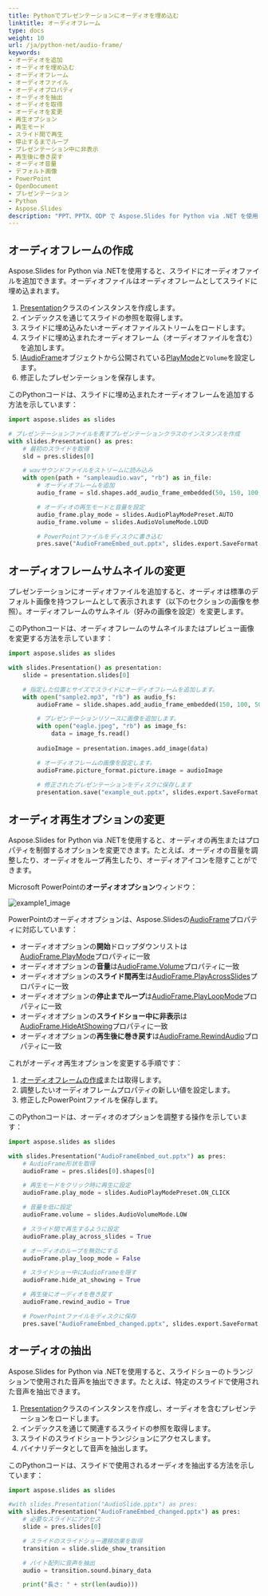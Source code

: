 ```yaml
---
title: Pythonでプレゼンテーションにオーディオを埋め込む
linktitle: オーディオフレーム
type: docs
weight: 10
url: /ja/python-net/audio-frame/
keywords:
- オーディオを追加
- オーディオを埋め込む
- オーディオフレーム
- オーディオファイル
- オーディオプロパティ
- オーディオを抽出
- オーディオを取得
- オーディオを変更
- 再生オプション
- 再生モード
- スライド間で再生
- 停止するまでループ
- プレゼンテーション中に非表示
- 再生後に巻き戻す
- オーディオ音量
- デフォルト画像
- PowerPoint
- OpenDocument
- プレゼンテーション
- Python
- Aspose.Slides
description: "PPT、PPTX、ODP で Aspose.Slides for Python via .NET を使用してオーディオフレームを簡単に追加、抽出、管理できます。コード例を確認してプレゼンテーションを強化しましょう。"
---
```


## **オーディオフレームの作成**
Aspose.Slides for Python via .NETを使用すると、スライドにオーディオファイルを追加できます。オーディオファイルはオーディオフレームとしてスライドに埋め込まれます。

1. [Presentation](https://reference.aspose.com/slides/python-net/aspose.slides/presentation/)クラスのインスタンスを作成します。
2. インデックスを通じてスライドの参照を取得します。
3. スライドに埋め込みたいオーディオファイルストリームをロードします。
4. スライドに埋め込まれたオーディオフレーム（オーディオファイルを含む）を追加します。
5. [IAudioFrame](https://reference.aspose.com/slides/python-net/aspose.slides/audioframe/)オブジェクトから公開されている[PlayMode](https://reference.aspose.com/slides/python-net/aspose.slides/audioplaymodepreset)と`Volume`を設定します。
6. 修正したプレゼンテーションを保存します。

このPythonコードは、スライドに埋め込まれたオーディオフレームを追加する方法を示しています：

```python
import aspose.slides as slides

# プレゼンテーションファイルを表すプレゼンテーションクラスのインスタンスを作成
with slides.Presentation() as pres:
    # 最初のスライドを取得
    sld = pres.slides[0]

    # wavサウンドファイルをストリームに読み込み
    with open(path + "sampleaudio.wav", "rb") as in_file:
        # オーディオフレームを追加
        audio_frame = sld.shapes.add_audio_frame_embedded(50, 150, 100, 100, in_file)

        # オーディオの再生モードと音量を設定
        audio_frame.play_mode = slides.AudioPlayModePreset.AUTO
        audio_frame.volume = slides.AudioVolumeMode.LOUD

        # PowerPointファイルをディスクに書き込む
        pres.save("AudioFrameEmbed_out.pptx", slides.export.SaveFormat.PPTX)
```

## **オーディオフレームサムネイルの変更**

プレゼンテーションにオーディオファイルを追加すると、オーディオは標準のデフォルト画像を持つフレームとして表示されます（以下のセクションの画像を参照）。オーディオフレームのサムネイル（好みの画像を設定）を変更します。

このPythonコードは、オーディオフレームのサムネイルまたはプレビュー画像を変更する方法を示しています：

```python
import aspose.slides as slides

with slides.Presentation() as presentation:
    slide = presentation.slides[0]

    # 指定した位置とサイズでスライドにオーディオフレームを追加します。
    with open("sample2.mp3", "rb") as audio_fs:
        audioFrame = slide.shapes.add_audio_frame_embedded(150, 100, 50, 50, audio_fs)

        # プレゼンテーションリソースに画像を追加します。
        with open("eagle.jpeg", "rb") as image_fs:
            data = image_fs.read()
        
        audioImage = presentation.images.add_image(data)

        # オーディオフレームの画像を設定します。
        audioFrame.picture_format.picture.image = audioImage
        
        # 修正されたプレゼンテーションをディスクに保存します
        presentation.save("example_out.pptx", slides.export.SaveFormat.PPTX)
```

## **オーディオ再生オプションの変更**

Aspose.Slides for Python via .NETを使用すると、オーディオの再生またはプロパティを制御するオプションを変更できます。たとえば、オーディオの音量を調整したり、オーディオをループ再生したり、オーディオアイコンを隠すことができます。

Microsoft PowerPointの**オーディオオプション**ウィンドウ：

![example1_image](audio_frame_0.png)

PowerPointのオーディオオプションは、Aspose.Slidesの[AudioFrame](https://reference.aspose.com/slides/python-net/aspose.slides/audioframe/)プロパティに対応しています：
- オーディオオプションの**開始**ドロップダウンリストは[AudioFrame.PlayMode](https://reference.aspose.com/slides/python-net/aspose.slides/audioframe/)プロパティに一致
- オーディオオプションの**音量**は[AudioFrame.Volume](https://reference.aspose.com/slides/python-net/aspose.slides/audioframe/)プロパティに一致
- オーディオオプションの**スライド間再生**は[AudioFrame.PlayAcrossSlides](https://reference.aspose.com/slides/python-net/aspose.slides/audioframe/)プロパティに一致
- オーディオオプションの**停止までループ**は[AudioFrame.PlayLoopMode](https://reference.aspose.com/slides/python-net/aspose.slides/audioframe/)プロパティに一致
- オーディオオプションの**スライドショー中に非表示**は[AudioFrame.HideAtShowing](https://reference.aspose.com/slides/python-net/aspose.slides/audioframe/)プロパティに一致
- オーディオオプションの**再生後に巻き戻す**は[AudioFrame.RewindAudio](https://reference.aspose.com/slides/python-net/aspose.slides/audioframe/)プロパティに一致 

これがオーディオ再生オプションを変更する手順です：

1. [オーディオフレームの作成](#create-audio-frame)または取得します。
2. 調整したいオーディオフレームプロパティの新しい値を設定します。
3. 修正したPowerPointファイルを保存します。

このPythonコードは、オーディオのオプションを調整する操作を示しています：

```python
import aspose.slides as slides

with slides.Presentation("AudioFrameEmbed_out.pptx") as pres:
    # AudioFrame形状を取得
    audioFrame = pres.slides[0].shapes[0]

    # 再生モードをクリック時に再生に設定
    audioFrame.play_mode = slides.AudioPlayModePreset.ON_CLICK

    # 音量を低に設定
    audioFrame.volume = slides.AudioVolumeMode.LOW

    # スライド間で再生するように設定
    audioFrame.play_across_slides = True

    # オーディオのループを無効にする
    audioFrame.play_loop_mode = False

    # スライドショー中にAudioFrameを隠す
    audioFrame.hide_at_showing = True

    # 再生後にオーディオを巻き戻す
    audioFrame.rewind_audio = True

    # PowerPointファイルをディスクに保存
    pres.save("AudioFrameEmbed_changed.pptx", slides.export.SaveFormat.PPTX)
```

## **オーディオの抽出**
Aspose.Slides for Python via .NETを使用すると、スライドショーのトランジションで使用された音声を抽出できます。たとえば、特定のスライドで使用された音声を抽出できます。

1. [Presentation](https://reference.aspose.com/slides/python-net/aspose.slides/presentation/)クラスのインスタンスを作成し、オーディオを含むプレゼンテーションをロードします。
2. インデックスを通じて関連するスライドの参照を取得します。
3. スライドのスライドショートランジションにアクセスします。
4. バイナリデータとして音声を抽出します。

このPythonコードは、スライドで使用されるオーディオを抽出する方法を示しています：

```python
import aspose.slides as slides

#with slides.Presentation("AudioSlide.pptx") as pres:
with slides.Presentation("AudioFrameEmbed_changed.pptx") as pres:
    # 必要なスライドにアクセス
    slide = pres.slides[0]  

    # スライドのスライドショー遷移効果を取得
    transition = slide.slide_show_transition

    # バイト配列に音声を抽出
    audio = transition.sound.binary_data

    print("長さ: " + str(len(audio)))
```